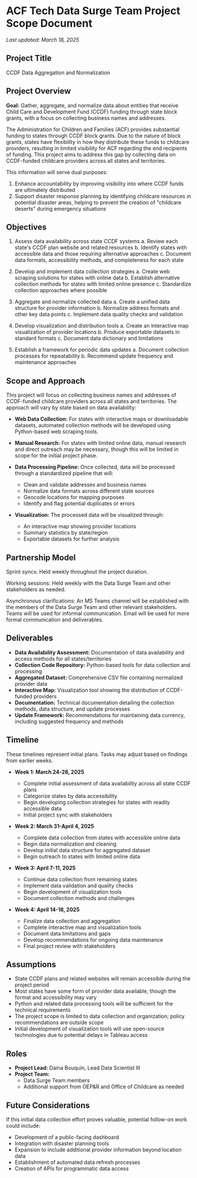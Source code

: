 # ACF Tech Data Surge Team Project Scope Document

*Last updated: March 18, 2025*

## Project Title
CCDF Data Aggregation and Normalization

## Project Overview
**Goal:** Gather, aggregate, and normalize data about entities that receive Child Care and Development Fund (CCDF) funding through state block grants, with a focus on collecting business names and addresses.

The Administration for Children and Families (ACF) provides substantial funding to states through CCDF block grants. Due to the nature of block grants, states have flexibility in how they distribute these funds to childcare providers, resulting in limited visibility for ACF regarding the end recipients of funding. This project aims to address this gap by collecting data on CCDF-funded childcare providers across all states and territories.

This information will serve dual purposes:
1. Enhance accountability by improving visibility into where CCDF funds are ultimately distributed
2. Support disaster response planning by identifying childcare resources in potential disaster areas, helping to prevent the creation of "childcare deserts" during emergency situations

## Objectives
1. Assess data availability across state CCDF systems
   a. Review each state's CCDF plan website and related resources
   b. Identify states with accessible data and those requiring alternative approaches
   c. Document data formats, accessibility methods, and completeness for each state

2. Develop and implement data collection strategies
   a. Create web scraping solutions for states with online data
   b. Establish alternative collection methods for states with limited online presence
   c. Standardize collection approaches where possible

3. Aggregate and normalize collected data
   a. Create a unified data structure for provider information
   b. Normalize address formats and other key data points
   c. Implement data quality checks and validation

4. Develop visualization and distribution tools
   a. Create an interactive map visualization of provider locations
   b. Produce exportable datasets in standard formats
   c. Document data dictionary and limitations

5. Establish a framework for periodic data updates
   a. Document collection processes for repeatability
   b. Recommend update frequency and maintenance approaches

## Scope and Approach
This project will focus on collecting business names and addresses of CCDF-funded childcare providers across all states and territories. The approach will vary by state based on data availability:

- **Web Data Collection:** For states with interactive maps or downloadable datasets, automated collection methods will be developed using Python-based web scraping tools.

- **Manual Research:** For states with limited online data, manual research and direct outreach may be necessary, though this will be limited in scope for the initial project phase.

- **Data Processing Pipeline:** Once collected, data will be processed through a standardized pipeline that will:
  - Clean and validate addresses and business names
  - Normalize data formats across different state sources
  - Geocode locations for mapping purposes
  - Identify and flag potential duplicates or errors

- **Visualization:** The processed data will be visualized through:
  - An interactive map showing provider locations
  - Summary statistics by state/region
  - Exportable datasets for further analysis

## Partnership Model
Sprint syncs: Held weekly throughout the project duration.

Working sessions: Held weekly with the Data Surge Team and other stakeholders as needed.

Asynchronous clarifications: An MS Teams channel will be established with the members of the Data Surge Team and other relevant stakeholders. Teams will be used for informal communication. Email will be used for more formal communication and deliverables.

## Deliverables
- **Data Availability Assessment:** Documentation of data availability and access methods for all states/territories
- **Collection Code Repository:** Python-based tools for data collection and processing
- **Aggregated Dataset:** Comprehensive CSV file containing normalized provider data
- **Interactive Map:** Visualization tool showing the distribution of CCDF-funded providers
- **Documentation:** Technical documentation detailing the collection methods, data structure, and update processes
- **Update Framework:** Recommendations for maintaining data currency, including suggested frequency and methods

## Timeline
These timelines represent initial plans. Tasks may adjust based on findings from earlier weeks.

- **Week 1: March 24-28, 2025**
  - Complete initial assessment of data availability across all state CCDF plans
  - Categorize states by data accessibility
  - Begin developing collection strategies for states with readily accessible data
  - Initial project sync with stakeholders

- **Week 2: March 31-April 4, 2025**
  - Complete data collection from states with accessible online data
  - Begin data normalization and cleaning
  - Develop initial data structure for aggregated dataset
  - Begin outreach to states with limited online data

- **Week 3: April 7-11, 2025**
  - Continue data collection from remaining states
  - Implement data validation and quality checks
  - Begin development of visualization tools
  - Document collection methods and challenges

- **Week 4: April 14-18, 2025**
  - Finalize data collection and aggregation
  - Complete interactive map and visualization tools
  - Document data limitations and gaps
  - Develop recommendations for ongoing data maintenance
  - Final project review with stakeholders

## Assumptions
- State CCDF plans and related websites will remain accessible during the project period
- Most states have some form of provider data available, though the format and accessibility may vary
- Python and related data processing tools will be sufficient for the technical requirements
- The project scope is limited to data collection and organization; policy recommendations are outside scope
- Initial development of visualization tools will use open-source technologies due to potential delays in Tableau access

## Roles
- **Project Lead:** Daina Bouquin, Lead Data Scientist III
- **Project Team:** 
  - Data Surge Team members
  - Additional support from OEP&R and Office of Childcare as needed

## Future Considerations
If this initial data collection effort proves valuable, potential follow-on work could include:
- Development of a public-facing dashboard
- Integration with disaster planning tools
- Expansion to include additional provider information beyond location data
- Establishment of automated data refresh processes
- Creation of APIs for programmatic data access
